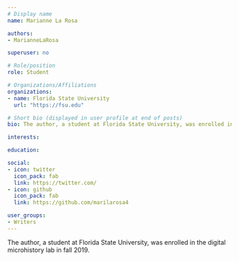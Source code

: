 ```yaml
---
# Display name
name: Marianne La Rosa

authors:
- MarianneLaRosa

superuser: no

# Role/position
role: Student

# Organizations/Affiliations
organizations:
- name: Florida State University
  url: "https://fsu.edu"

# Short bio (displayed in user profile at end of posts)
bio: The author, a student at Florida State University, was enrolled in the digital microhistory lab in fall 2019.

interests:

education:

social:
- icon: twitter
  icon_pack: fab
  link: https://twitter.com/
- icon: github
  icon_pack: fab
  link: https://github.com/marilarosa4

user_groups:
- Writers
---
```

The author, a student at Florida State University, was enrolled in the digital microhistory lab in fall 2019.


